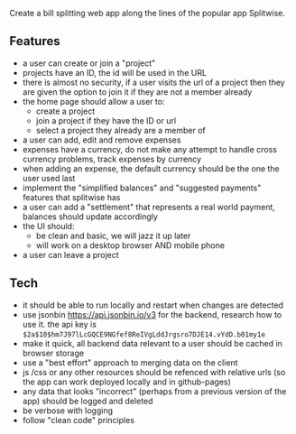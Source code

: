 Create a bill splitting web app along the lines of the popular app Splitwise.

## Features

 * a user can create or join a "project"
 * projects have an ID, the id will be used in the URL
 * there is almost no security, if a user visits the url of a project then they are given the option to join it if they are not a member already
 * the home page should allow a user to:
   * create a project
   * join a project if they have the ID or url
   * select a project they already are a member of
 * a user can add, edit and remove expenses
 * expenses have a currency, do not make any attempt to handle cross currency problems, track expenses by currency
 * when adding an expense, the default currency should be the one the user used last
 * implement the "simplified balances" and "suggested payments" features that splitwise has
 * a user can add a "settlement" that represents a real world payment, balances should update accordingly
 * the UI should:
   * be clean and basic, we will jazz it up later
   * will work on a desktop browser AND mobile phone
 * a user can leave a project

## Tech

 * it should be able to run locally and restart when changes are detected
 * use jsonbin https://api.jsonbin.io/v3 for the backend, research how to use it.  the api key is `$2a$10$hm7J97lLcGQCE9NGfef8ReIVgLddJrgsro7DJE14.vYdD.b01my1e`
 * make it quick, all backend data relevant to a user should be cached in browser storage
 * use a "best effort" approach to merging data on the client
 * js /css or any other resources should be refenced with relative urls (so the app can work deployed locally and in github-pages)
 * any data that looks "incorrect" (perhaps from a previous version of the app) should be logged and deleted
 * be verbose with logging
 * follow "clean code" principles
